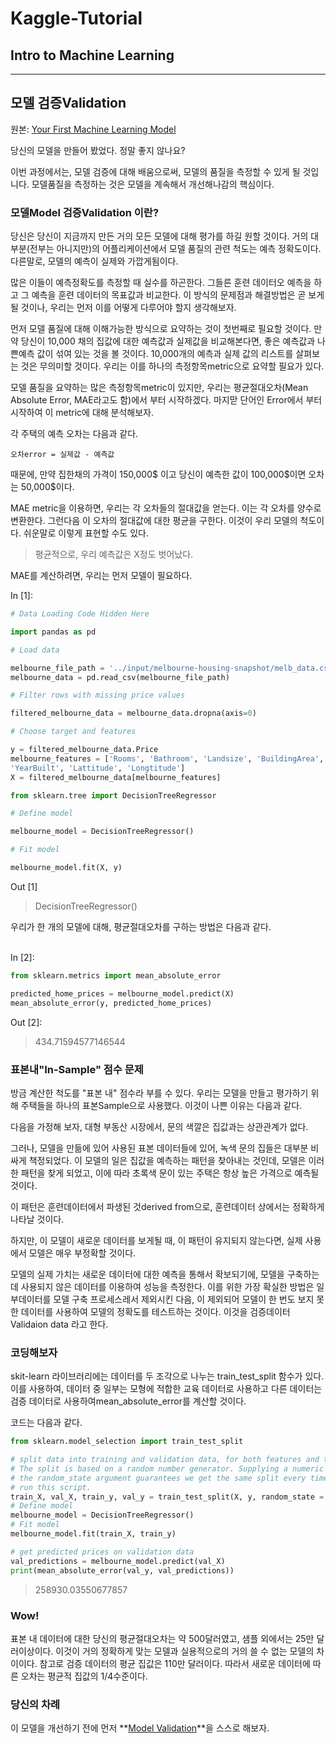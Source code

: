 # Kaggle-Tutorial

## Intro to Machine Learning

---

## 모델  검증Validation

원본: [Your First Machine Learning Model](https://www.kaggle.com/dansbecker/model-validation)

당신의 모델을 만들어 봤었다. 정말 좋지 않나요?

이번 과정에서는, 모델 검증에 대해 배움으로써, 모델의 품질을 측정할 수 있게 될 것입니다. 모델품질을 측정하는 것은 모델을 계속해서 개선해나감의 핵심이다.

### 모델Model 검증Validation 이란?

당신은 당신이 지금까지 만든 거의 모든 모델에 대해 평가를 하길 원할 것이다. 거의 대부분(전부는 아니지만)의 어플리케이션에서 모델 품질의 관련 척도는 예측 정확도이다. 다른말로, 모델의 예측이 실제와 가깝게됨이다.

많은 이들이 예측정확도를 측정할 때 실수를 하곤한다. 그들른 훈련 데이터오 예측을 하고 그 예측을 훈련 데이터의 목표값과 비교한다. 이 방식의 문제점과 해결방법은 곧 보게 될 것이나, 우리는 먼저 이를 어떻게 다루어야 할지 생각해보자.

먼저 모델 품질에 대해 이해가능한 방식으로 요약하는 것이 첫번째로 필요할 것이다. 만약 당신이 10,000 채의 집값에 대한 예측값과 실제값을 비교해본다면, 좋은 예측값과 나쁜예측 값이 섞여 있는 것을 볼 것이다. 10,000개의 예측과 실제 값의 리스트를 살펴보는 것은 무의미할 것이다. 우리는 이를 하나의 측정항목metric으로 요약할 필요가 있다.

모델 품질을 요약하는 많은 측정항목metric이 있지만, 우리는 평균절대오차(Mean Absolute Error, MAE라고도 함)에서 부터 시작하겠다. 마지맏 단어인 Error에서 부터 시작하여 이 metric에 대해 분석해보자.

각 주택의 예측 오차는 다음과 같다.

```
오차error = 실제값 - 예측값
```

때문에, 만약 집한채의 가격이 150,000\$ 이고 당신이 예측한 값이 100,000\$이면 오차는 50,000\$이다.

MAE metric을 이용하면, 우리는 각 오차들의 절대값을 얻는다. 이는 각 오차를 양수로 변환한다. 그런다음 이 오차의 절대값에 대한 평균을 구한다. 이것이 우리 모델의 척도이다. 쉬운말로 이렇게 표현할 수도 있다.

> 평균적으로, 우리 예측값은 X정도 벗어났다.

MAE를 계산하려면, 우리는 먼저 모델이 필요하다.

In [1]:    

```python
# Data Loading Code Hidden Here

import pandas as pd

# Load data

melbourne_file_path = '../input/melbourne-housing-snapshot/melb_data.csv'
melbourne_data = pd.read_csv(melbourne_file_path)

# Filter rows with missing price values

filtered_melbourne_data = melbourne_data.dropna(axis=0)

# Choose target and features

y = filtered_melbourne_data.Price
melbourne_features = ['Rooms', 'Bathroom', 'Landsize', 'BuildingArea',
'YearBuilt', 'Lattitude', 'Longtitude']
X = filtered_melbourne_data[melbourne_features]

from sklearn.tree import DecisionTreeRegressor

# Define model

melbourne_model = DecisionTreeRegressor()

# Fit model

melbourne_model.fit(X, y)
```

Out [1]

> DecisionTreeRegressor()

우리가 한 개의 모델에 대해, 평균절대오차를 구하는 방법은 다음과 같다.
<br/><br/>


In [2]:

```python
from sklearn.metrics import mean_absolute_error

predicted_home_prices = melbourne_model.predict(X)
mean_absolute_error(y, predicted_home_prices)
```

Out [2]:

> 434.71594577146544

### 표본내"In-Sample" 점수 문제

방금 계산한 척도를 "표본 내" 점수라 부를 수 있다. 우리는 모델을 만들고 평가하기 위해 주택들을 하나의 표본Sample으로 사용했다. 이것이 나쁜 이유는 다음과 같다.

다음을 가정해 보자, 대형 부동산 시장에서, 문의 색깔은 집값과는 상관관계가 없다.

그러나, 모델을 만듦에 있어 사용된 표본 데이터들에 있어, 녹색 문의 집들은 대부분 비싸게 책정되었다.
이 모델의 일은 집값을 예측하는 패턴을 찾아내는 것인데, 모델은 이러한 패턴을 찾게 되었고, 이에 따라 초록색 문이 있는 주택은 항상 높은 가격으로 예측될 것이다.

이 패턴은 훈련데이터에서 파생된 것derived from으로, 훈련데이터 상에서는 정확하게 나타날 것이다.

하지만, 이 모델이 새로운 데이터를 보게될 때, 이 패턴이 유지되지 않는다면, 실제 사용에서 모델은 매우 부정확할 것이다.

모델의 실제 가치는 새로운 데이터에 대한 예측을 통해서 확보되기에, 모델을 구축하는데 사용되지 않은 데이터를 이용하여 성능을 측정한다. 이를 위한 가장 확실한 방법은 일부데이터를 모델 구축 프로세스레서 제외시킨 다음, 이 제외되어 모델이 한 번도 보지 못한 데이터를 사용하여 모델의 정확도를 테스트하는 것이다. 이것을 검증데이터Validaion data 라고 한다.



### 코딩해보자

skit-learn 라이브러리에는 데이터를 두 조각으로 나누는 train_test_split 함수가 있다. 이를 사용하여, 데이터 중 일부는 모형에 적합한 교육 데이터로 사용하고 다른 데이터는 검증 데이터로 사용하여mean_absolute_error를 계산할 것이다.

코드는 다음과 같다.

```python
from sklearn.model_selection import train_test_split

# split data into training and validation data, for both features and target
# The split is based on a random number generator. Supplying a numeric value to
# the random_state argument guarantees we get the same split every time we
# run this script.
train_X, val_X, train_y, val_y = train_test_split(X, y, random_state = 0)
# Define model
melbourne_model = DecisionTreeRegressor()
# Fit model
melbourne_model.fit(train_X, train_y)

# get predicted prices on validation data
val_predictions = melbourne_model.predict(val_X)
print(mean_absolute_error(val_y, val_predictions))
```

> 258930.03550677857

### Wow!

표본 내 데이터에 대한 당신의 평균절대오차는 약 500달러였고, 샘플 외에서는 25만 달러이상이다.
이것이 거의 정확하게 맞는 모델과 실용적으로의 거의 쓸 수 없는 모델의 차이이다. 참고로 검증 데이터의 평균 집값은 110만 달러이다. 따라서 새로운 데이터에 따른 오차는 평균적 집값의 1/4수준이다.

### 당신의 차례

이 모델을 개선하기 전에 먼저 **[Model Validation](exercise-your-first-machine-learning-model.ipynb)**을 스스로 해보자.


